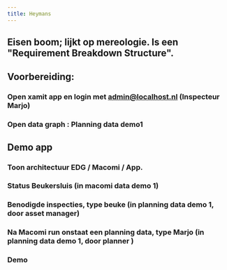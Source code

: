 ```yaml
---
title: Heymans
---
```


## Eisen boom; lijkt op mereologie. Is een "Requirement Breakdown Structure".
## Voorbereiding:
### Open xamit app en login met admin@localhost.nl (Inspecteur Marjo)
### Open data graph : Planning data demo1
## Demo app
### Toon architectuur EDG / Macomi / App.
### Status Beukersluis (in macomi data demo 1)
### Benodigde inspecties, type beuke (in planning data demo 1, door asset manager)
### Na Macomi run onstaat een planning data, type Marjo (in planning data demo 1, door planner )
### Demo
